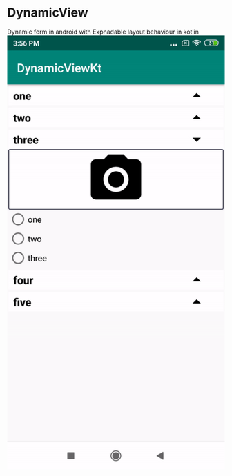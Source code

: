 # DynamicView

Dynamic form in android with Expnadable layout behaviour in kotlin
![](dynaic_form.gif)

